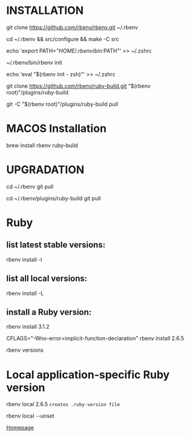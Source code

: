 # INSTALLATION

<!-- https://github.com/rbenv/rbenv -->

git clone https://github.com/rbenv/rbenv.git ~/.rbenv

cd ~/.rbenv && src/configure && make -C src

echo 'export PATH="$HOME/.rbenv/bin:$PATH"' >> ~/.zshrc

~/.rbenv/bin/rbenv init

echo 'eval "$(rbenv init - zsh)"' >> ~/.zshrc

<!-- https://github.com/rbenv/ruby-build#readme -->

git clone https://github.com/rbenv/ruby-build.git "$(rbenv root)"/plugins/ruby-build

git -C "$(rbenv root)"/plugins/ruby-build pull

# MACOS Installation

brew install rbenv ruby-build

# UPGRADATION
cd ~/.rbenv
git pull

cd ~/.rbenv/plugins/ruby-build
git pull


# Ruby

## list latest stable versions:
rbenv install -l

## list all local versions:
rbenv install -L

## install a Ruby version:
rbenv install 3.1.2

CFLAGS="-Wno-error=implicit-function-declaration" rbenv install 2.6.5

rbenv versions

# Local application-specific Ruby version
rbenv local 2.6.5 ```creates .ruby-version file```

rbenv local --unset

[Homepage](./0README.md)